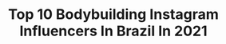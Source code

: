 ---
title: Top 10 Bodybuilding Instagram Influencers In Brazil In 2021
description: >-
  Find top bodybuilding Instagram influencers in Brazil in 2021. Most popular hashtags: #tbt #bodybuilding #lifestyle.
platform: Instagram
hits: 344
text_top: See the best Instagram accounts on inBeat.
text_bottom: Our search engine has 344 Instagram influencers like this in Brazil for you to connect with.
profiles:
  - username: "leticyapazmendes_"
    fullname: >-
      𝕃𝕖𝕥í𝕔𝕪𝕒 ℙ𝕒𝕫 𝕄𝕖𝕟𝕕𝕖𝕤🧿
    bio: >-
      🇧🇷Mineira ♈Áries 🎓Direito 📥Parceria 🎬@megannemodel 🐱🐱🐱Lyon Angel Zoe 💪Bodybuilding 🎯Blessed 👜Chevrolet🚘𝔽𝕀ℕ𝔻 ℕ𝔼𝕎 ℝ𝕆𝔸𝔻𝕊 🙌Livrai-me de todo mal AMÉM
    location: "Brazil"
    followers: 23876
    engagement: 666
    commentsToLikes: 0.087987
    id: ck8t0wyrztn4j0j783yr2gqx4
    verified: false
    hashtags: "#instastyle, #instalook, #depress, #uberl"
  - username: "lucaseppro"
    fullname: >-
      Lucas Pinheiro
    bio: >-
      🇺🇸🇧🇷 🏆 Bodybuilding 🐉 DragonPharma 🎽 @mithoficial 👕 MuscleStrong 💍 @acarlabrandao 🎥 Youtuber 💥#LPTEAM -
    location: "Brazil"
    followers: 176763
    engagement: 569
    commentsToLikes: 0.013221
    id: ck0tu5oos5r3m0i193knzdwi7
    verified: false
    hashtags: "#1dayout, #bodybuilding, #calor, #onnobrasa"
  - username: "levykings"
    fullname: >-
      Levy Reis ♎
    bio: >-
      🔰 Salvador 🇧🇷 🇪🇹 🇭🇰 🇨🇳 🇹🇭 🏆 Bodybuilding 💪
    location: "Brazil"
    followers: 23885
    engagement: 761
    commentsToLikes: 0.043421
    id: ck9weli8fksvq0j78ctzoa1ej
    verified: false
    hashtags: "#deusnocomando, #simbora, #baiano, #motivation"
  - username: "mgiovanella"
    fullname: >-
      Michelle Giovanella
    bio: >-
      👩🏼‍⚕️Médica/Medical Doctor 👮🏼‍♀️Capitão da PMPR/Police Captain 💪🏻 Musculação/Bodybuilding 🥇🇨🇦 🧘🏼 Yoga
    location: "Brazil"
    followers: 35175
    engagement: 258
    commentsToLikes: 0.044649
    id: ck0tvreuqcjb80i199hea4c7o
    verified: false
    hashtags: "#tiroahelice, #tiroesportivo, #oodt, #teamlive"
  - username: "carolinessanches"
    fullname: >-
      Caroline Sanches, 26 ♊️
    bio: >-
      🔐Blindada por Deus ⚡️Sua energia chega primeiro 💪🏼Pós graduanda em BodybuildingCoach 🐉@dragonpharmabrasil Cupom de desconto:CAROLINE
    location: "Brazil"
    followers: 685300
    engagement: 320
    commentsToLikes: 0.008510
    id: ck602ddpqh6ep0i14ikuyz6wz
    verified: false
    hashtags: "#tbt, #audi, #blackpiano"
  - username: "lucastavaress"
    fullname: >-
      Lucas Tavares
    bio: >-
      𝓘𝓁𝓊𝓂𝒾𝓃𝔢. ✨ 🇧🇷 RJ ⋆ ♓️ ⋆ #bodybuildinglifestyle
    location: "Brazil"
    followers: 17598
    engagement: 1136
    commentsToLikes: 0.039041
    id: ck5qd17n1tbrh0i11zm183jjs
    verified: false
    hashtags: "#bronze, #domingo, #vemverao, #sundaybumday"
  - username: "_felipegirao"
    fullname: >-
      Girão
    bio: >-
      🍎 Nutricão & Saúde 🏃🏻 FTNSS content ⚙️Freestyle bodybuilding 📍For/BR
    location: "Brazil"
    followers: 9700
    engagement: 600
    commentsToLikes: 0.030954
    id: ck1378k4wab4q0i19iea6zifz
    verified: false
    hashtags: "#sunday, #vemtranquilo, #tbt, #ha"
  - username: "rafabrandaopro"
    fullname: >-
      RAFAEL BRANDÃO
    bio: >-
      Professional Bodybuilding @darknessnation @rafabrandaostore @rafaelbrandaotv @oficialfarma @mithoficial 💍@karenranocchia
    location: "Brazil"
    followers: 943680
    engagement: 606
    commentsToLikes: 0.010199
    id: ck5q9fvdeawy60i11sstjur6r
    verified: false
    hashtags: "#darknessnation, #kit, #prepfiles, #tbt"
  - username: "valerio.mv"
    fullname: >-
      Matheus Valerio 🇧🇷
    bio: >-
      GRU/SP 🏆 Bodybuilding 🎓 Personal trainer 💻 Consultoria online 💍 @karinne.haially 👕 CEO @anabolic_skull 💊 @theworldsupplements 💉@xpharmateamm
    location: "Brazil"
    followers: 23081
    engagement: 193
    commentsToLikes: 0.037162
    id: ckaoyck7mgxvh0i78ladjso2k
    verified: false
    hashtags: "#mistersantos, #classicphysique, #artedepousar, #mrsantos"
  - username: "_aamanda.santos"
    fullname: >-
      𝑨𝒎𝒂𝒏𝒅𝒂 𝑺𝒂𝒏𝒕𝒐𝒔
    bio: >-
      •Bodybuilding• ✨ 16 Anos 🙌🏻 Coach: @donaireoficial 🏆 Futura Atleta Wellness ————
    location: "Brazil"
    followers: 48463
    engagement: 460
    commentsToLikes: 0.015512
    id: ck8t4buvu679z0j78ovk1cfx8
    verified: false
    hashtags: ""
---